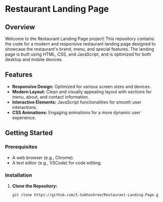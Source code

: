 # Restaurant Landing Page

## Overview

Welcome to the Restaurant Landing Page project! This repository contains the code for a modern and responsive restaurant landing page designed to showcase the restaurant's brand, menu, and special features. The landing page is built using HTML, CSS, and JavaScript, and is optimized for both desktop and mobile devices.

## Features

- **Responsive Design:** Optimized for various screen sizes and devices.
- **Modern Layout:** Clean and visually appealing layout with sections for menu, about, and contact information.
- **Interactive Elements:** JavaScript functionalities for smooth user interactions.
- **CSS Animations:** Engaging animations for a more dynamic user experience.

## Getting Started

### Prerequisites

- A web browser (e.g., Chrome).
- A text editor (e.g., VSCode) for code editing.

### Installation

1. **Clone the Repository:**

   ```sh
   git clone https://github.com/S-Subhashree/Restaurant-Landing-Page.git
